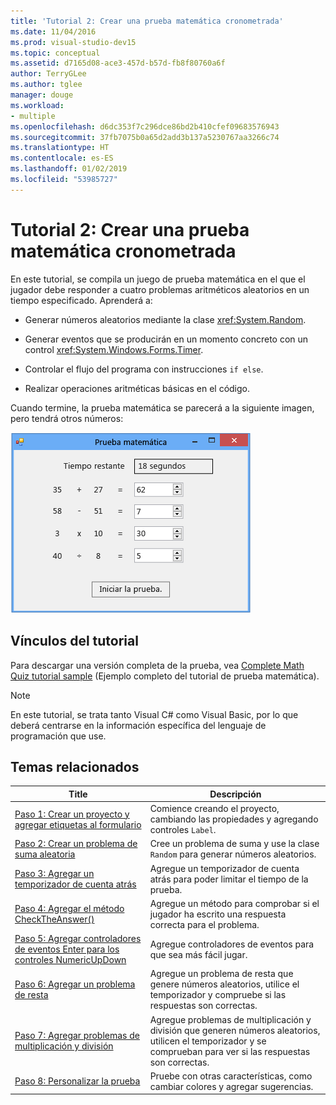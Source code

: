 ```yaml
---
title: 'Tutorial 2: Crear una prueba matemática cronometrada'
ms.date: 11/04/2016
ms.prod: visual-studio-dev15
ms.topic: conceptual
ms.assetid: d7165d08-ace3-457d-b57d-fb8f80760a6f
author: TerryGLee
ms.author: tglee
manager: douge
ms.workload:
- multiple
ms.openlocfilehash: d6dc353f7c296dce86bd2b410cfef09683576943
ms.sourcegitcommit: 37fb7075b0a65d2add3b137a5230767aa3266c74
ms.translationtype: HT
ms.contentlocale: es-ES
ms.lasthandoff: 01/02/2019
ms.locfileid: "53985727"
---
```

# <a name="tutorial-2-create-a-timed-math-quiz"></a>Tutorial 2: Crear una prueba matemática cronometrada

En este tutorial, se compila un juego de prueba matemática en el que el jugador debe responder a cuatro problemas aritméticos aleatorios en un tiempo especificado. Aprenderá a:

-   Generar números aleatorios mediante la clase <xref:System.Random>.

-   Generar eventos que se producirán en un momento concreto con un control <xref:System.Windows.Forms.Timer>.

-   Controlar el flujo del programa con instrucciones `if else`.

-   Realizar operaciones aritméticas básicas en el código.

Cuando termine, la prueba matemática se parecerá a la siguiente imagen, pero tendrá otros números:

![Prueba matemática con cuatro problemas](../ide/media/express_finishedquiz.png)

## <a name="tutorial-links"></a>Vínculos del tutorial

Para descargar una versión completa de la prueba, vea [Complete Math Quiz tutorial sample](https://code.msdn.microsoft.com/Complete-Math-Quiz-8581813c) (Ejemplo completo del tutorial de prueba matemática).

> [!NOTE]
> En este tutorial, se trata tanto Visual C# como Visual Basic, por lo que deberá centrarse en la información específica del lenguaje de programación que use.

## <a name="related-topics"></a>Temas relacionados

|Title|Descripción|
|-----------|-----------------|
|[Paso 1: Crear un proyecto y agregar etiquetas al formulario](../ide/step-1-create-a-project-and-add-labels-to-your-form.md)|Comience creando el proyecto, cambiando las propiedades y agregando controles `Label`.|
|[Paso 2: Crear un problema de suma aleatoria](../ide/step-2-create-a-random-addition-problem.md)|Cree un problema de suma y use la clase `Random` para generar números aleatorios.|
|[Paso 3: Agregar un temporizador de cuenta atrás](../ide/step-3-add-a-countdown-timer.md)|Agregue un temporizador de cuenta atrás para poder limitar el tiempo de la prueba.|
|[Paso 4: Agregar el método CheckTheAnswer()](../ide/step-4-add-the-checktheanswer-parens-method.md)|Agregue un método para comprobar si el jugador ha escrito una respuesta correcta para el problema.|
|[Paso 5: Agregar controladores de eventos Enter para los controles NumericUpDown](../ide/step-5-add-enter-event-handlers-for-the-numericupdown-controls.md)|Agregue controladores de eventos para que sea más fácil jugar.|
|[Paso 6: Agregar un problema de resta](../ide/step-6-add-a-subtraction-problem.md)|Agregue un problema de resta que genere números aleatorios, utilice el temporizador y compruebe si las respuestas son correctas.|
|[Paso 7: Agregar problemas de multiplicación y división](../ide/step-7-add-multiplication-and-division-problems.md)|Agregue problemas de multiplicación y división que generen números aleatorios, utilicen el temporizador y se comprueban para ver si las respuestas son correctas.|
|[Paso 8: Personalizar la prueba](../ide/step-8-customize-the-quiz.md)|Pruebe con otras características, como cambiar colores y agregar sugerencias.|

